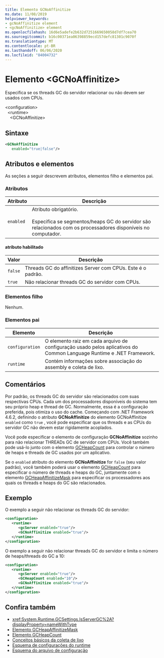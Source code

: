 ```yaml
---
title: Elemento GCNoAffinitize
ms.date: 11/08/2019
helpviewer_keywords:
- gcNoAffinitize element
- <gcNoAffinitize> element
ms.openlocfilehash: 16d6e5adefe2b632d7251669650058d7df7cea70
ms.sourcegitcommit: b16c00371ea06398859ecd157defc81301c9070f
ms.translationtype: MT
ms.contentlocale: pt-BR
ms.lasthandoff: 06/06/2020
ms.locfileid: "84004732"
---
```

# <a name="gcnoaffinitize-element"></a>Elemento \<GCNoAffinitize>

Especifica se os threads GC do servidor relacionar ou não devem ser usados com CPUs.

\<configuration>\
&nbsp;&nbsp;\<runtime>\
&nbsp;&nbsp;&nbsp;&nbsp;\<GCNoAffinitize>

## <a name="syntax"></a>Sintaxe

```xml
<GCNoAffinitize
   enabled="true|false"/>
```

## <a name="attributes-and-elements"></a>Atributos e elementos

As seções a seguir descrevem atributos, elementos filho e elementos pai.

### <a name="attributes"></a>Atributos

|Atributo|Descrição|
|---------------|-----------------|
|`enabled`|Atributo obrigatório.<br /><br />Especifica se segmentos/heaps GC do servidor são relacionados com os processadores disponíveis no computador.|

#### <a name="enabled-attribute"></a>atributo habilitado

|Valor|Descrição|
|-----------|-----------------|
|`false`|Threads GC do affinitizes Server com CPUs. Este é o padrão.|
|`true`|Não relacionar threads GC do servidor com CPUs.|

### <a name="child-elements"></a>Elementos filho

Nenhum.

### <a name="parent-elements"></a>Elementos pai

|Elemento|Descrição|
|-------------|-----------------|
|`configuration`|O elemento raiz em cada arquivo de configuração usado pelos aplicativos do Common Language Runtime e .NET Framework.|
|`runtime`|Contém informações sobre associação do assembly e coleta de lixo.|

## <a name="remarks"></a>Comentários

Por padrão, os threads GC do servidor são relacionados com suas respectivas CPUs. Cada um dos processadores disponíveis do sistema tem seu próprio heap e thread de GC. Normalmente, essa é a configuração preferida, pois otimiza o uso do cache. Começando com .NET Framework 4.6.2, definindo o atributo **GCNoAffinitize** do elemento GCNoAffinitize `enabled` como `true` , você pode especificar que os threads e as CPUs do servidor GC não devem estar rigidamente acoplados.

Você pode especificar o elemento de configuração **GCNoAffinitize** sozinho para não relacionar THREADs GC de servidor com CPUs. Você também pode usá-lo junto com o elemento [GCHeapCount](gcheapcount-element.md) para controlar o número de heaps e threads de GC usados por um aplicativo.

Se o `enabled` atributo do elemento **GCNoAffinitize** for `false` (seu valor padrão), você também poderá usar o elemento [GCHeapCount](gcheapcount-element.md) para especificar o número de threads e heaps do GC, juntamente com o elemento [GCHeapAffinitizeMask](gcheapaffinitizemask-element.md) para especificar os processadores aos quais os threads e heaps do GC são relacionados.

## <a name="example"></a>Exemplo

O exemplo a seguir não relacionar os threads GC do servidor:

```xml
<configuration>
   <runtime>
      <gcServer enabled="true"/>
      <GCNoAffinitize enabled="true"/>
   </runtime>
</configuration>
```

O exemplo a seguir não relacionar threads GC do servidor e limita o número de heaps/threads do GC a 10:

```xml
<configuration>
   <runtime>
      <gcServer enabled="true"/>
      <GCHeapCount enabled="10"/>
      <GCNoAffinitize enabled="true"/>
   </runtime>
</configuration>
```

## <a name="see-also"></a>Confira também

- <xref:System.Runtime.GCSettings.IsServerGC%2A?displayProperty=nameWithType>
- [Elemento GCHeapAffinitizeMask](gcheapaffinitizemask-element.md)
- [Elemento GCHeapCount](gcheapcount-element.md)
- [Conceitos básicos da coleta de lixo](../../../../standard/garbage-collection/fundamentals.md)
- [Esquema de configurações do runtime](index.md)
- [Esquema do arquivo de configuração](../index.md)
